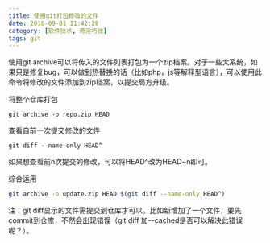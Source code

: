 ```yaml
---
title: 使用git打包修改的文件
date: 2016-09-01 11:42:28
category: [软件技术, 奇淫巧技]
tags: git
---
```


使用git archive可以将传入的文件列表打包为一个zip档案。对于一些大系统，如果只是修复bug，可以做到热替换的话（比如php，js等解释型语言），可以使用此命令将修改的文件添加到zip档案，以提交局方升级。

<!-- more -->
将整个仓库打包

```
git archive -o repo.zip HEAD
```

查看自前一次提交修改的文件
```
git diff --name-only HEAD^
```

如果想查看前n次提交的修改，可以将HEAD^改为HEAD~n即可。

综合运用

```bash
git archive -o update.zip HEAD $(git diff --name-only HEAD^)
```

注：git diff显示的文件需提交到仓库才可以。比如新增加了一个文件，要先commit到仓库，不然会出现错误（git diff 加--cached是否可以解决此错误呢？）。


